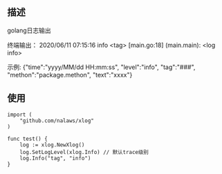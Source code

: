 ## 描述
golang日志输出

终端输出：
2020/06/11 07:15:16 info \<tag\> [main.go:18] (main.main): \<log info\>

示例:
{"time":"yyyy/MM/dd HH:mm:ss", "level":"info", "tag":"###", "methon":"package.methon", "text":"xxxx"}

## 使用
```golang
import (
	"github.com/nalaws/xlog"
)

func test() {
    log := xlog.NewXlog()
    log.SetLogLevel(xlog.Info) // 默认trace级别
    log.Info("tag", "info")
}
```

